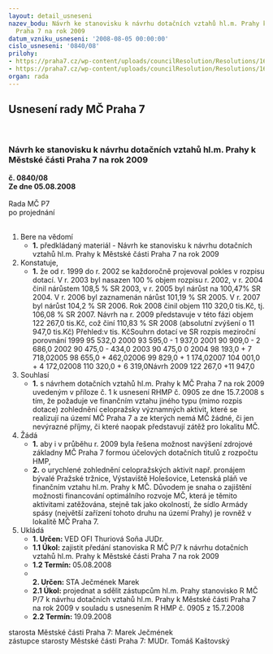 ```yaml
---
layout: detail_usneseni
nazev_bodu: Návrh ke stanovisku k návrhu dotačních vztahů hl.m. Prahy k Městské části
  Praha 7 na rok 2009
datum_vzniku_usneseni: '2008-08-05 00:00:00'
cislo_usneseni: '0840/08'
prilohy:
- https://praha7.cz/wp-content/uploads/councilResolution/Resolutions/16933/30-usnesen%c3%adrhmp905.doc
- https://praha7.cz/wp-content/uploads/councilResolution/Resolutions/16933/30-usn905_p%c5%99%c3%adloha1a.xls
organ: rada
---
```

<div id="ucUsn_pList" class="usn">
	<span><h2>Usnesení rady MČ Praha 7 </h2>
<br></span><div class="standBody">
<span><h3>Návrh ke stanovisku k návrhu dotačních vztahů hl.m. Prahy k Městské části Praha 7 na rok 2009</h3></span><div class="center">
		<strong>č. 0840/08</strong><br>
	</div>
<div class="center">
		<strong>Ze dne 05.08.2008</strong><br><br>
	</div>Rada MČ P7<br> po projednání<br><br><ol>
<li>Bere na vědomí<ul><li>
<strong>1.</strong> předkládaný materiál - Návrh ke stanovisku k návrhu dotačních vztahů hl.m. Prahy k Městské části Praha 7 na rok 2009</li></ul>
</li>
<li>Konstatuje,<ul><li>
<strong>1.</strong> že od r. 1999 do r. 2002 se každoročně projevoval pokles v rozpisu dotací. V r. 2003 byl nasazen 100 %  objem rozpisu r. 2002, v r. 2004 činil  nárůstem 108,5 % SR 2003, v r. 2005 byl  nárůst na 100,47% SR 2004. V r. 2006 byl zaznamenán nárůst 101,19 % SR 2005. V r. 2007 byl nárůst 104,2 % SR 2006. Rok 2008 činil objem 110 320,0 tis.Kč, tj. 106,08 % SR 2007.  Návrh na r. 2009 představuje v této fázi objem 122 267,0 tis.Kč, což činí 110,83 % SR 2008 (absolutní zvýšení o 11 947,0 tis.Kč) Přehled:v tis. KčSouhrn dotací ve SR                                rozpis                         meziroční porovnání 1999                                                        95 532,0                                                             2000                                                        93 595,0                       - 1 937,0 2001                                                        90 909,0                       - 2 686,0 2002                                                        90 475,0                          - 434,0 2003                                                        90 475,0                                    0 2004                                                        98 193,0                       + 7 718,02005                                                        98 655,0                           + 462,02006                                                        99 829,0                        + 1 174,02007                                                       104 001,0                     + 4 172,02008                                                       110 320,0                     + 6 319,0Návrh 2009                                            122 267,0                     +11 947,0 </li></ul>
</li>
<li>Souhlasí<ul><li>
<strong>1.</strong> s návrhem dotačních vztahů hl.m. Prahy k MČ Praha 7 na rok 2009 uvedeným v příloze č. 1 k usnesení RHMP č. 0905 ze dne 15.7.2008 s tím, že požaduje ve finančním vztahu jiného typu (mimo rozpis dotace)  zohlednění celopražsky významných aktivit, které se realizují na území MČ Praha 7 a ze kterých nemá MČ žádné, či jen nevýrazné příjmy, či které naopak představují zátěž pro lokalitu MČ.</li></ul>
</li>
<li>Žádá<ul>
<li>
<strong>1.</strong> aby i v průběhu r. 2009 byla řešena možnost navýšení zdrojové základny MČ Praha 7 formou účelových dotačních titulů z rozpočtu HMP,</li>
<li>
<strong>2.</strong> o  urychlené zohlednění celopražských aktivit např. pronájem bývalé Pražské tržnice, Výstaviště Holešovice, Letenská pláň ve finančním vztahu hl.m. Prahy k MČ. Důvodem je snaha o zajištění možnosti financování optimálního rozvoje MČ, která je těmito aktivitami zatěžována, stejně tak jako okolností, že sídlo Armády spásy (největší zařízení tohoto druhu na území Prahy) je rovněž v lokalitě MČ Praha 7.</li>
</ul>
</li>
<li>Ukládá<ul>
<li>
<strong>1. Určen: </strong>VED OFI Thuriová Soňa JUDr.</li>
<li>
<strong>1.1 Úkol: </strong>zajistit předání stanoviska R MČ P/7 k návrhu dotačních vztahů hl.m. Prahy k Městské části Praha 7 na rok 2009</li>
<li>
<strong>1.2 Termín: </strong>05.08.2008</li>
<li>
<strong><br>2. Určen: </strong>STA Ječmének Marek</li>
<li>
<strong>2.1 Úkol: </strong>projednat  a sdělit zástupcům hl.m. Prahy stanovisko R MČ P/7 k návrhu dotačních vztahů hl.m. Prahy k Městské části Praha 7 na rok 2009 v souladu s usnesením R HMP č. 0905  z 15.7.2008 </li>
<li>
<strong>2.2 Termín: </strong>19.09.2008</li>
</ul>
</li>
</ol>starosta Městské části Praha 7: Marek Ječmének<br>zástupce starosty Městské části Praha 7: MUDr. Tomáš Kaštovský 
</div>
</div>